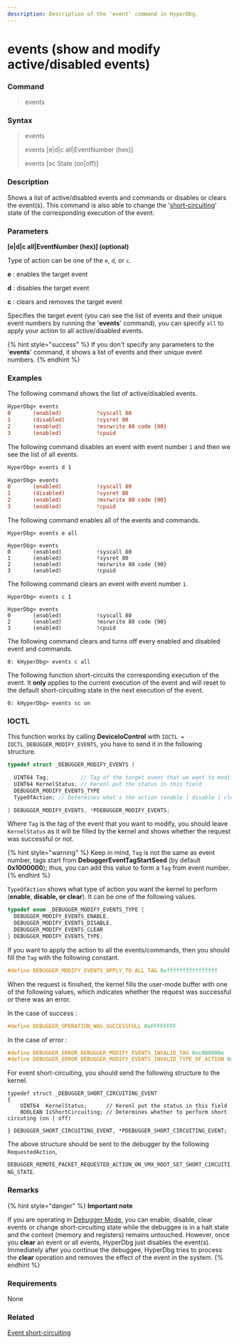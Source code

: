 ```yaml
---
description: Description of the 'event' command in HyperDbg.
---
```


# events (show and modify active/disabled events)

### Command

> events

### Syntax

> events
>
> events \[e|d|c all|EventNumber (hex)]
>
> events \[sc State (on|off)]

### Description

Shows a list of active/disabled events and commands or disables or clears the event(s). This command is also able to change the '[short-circuiting](https://docs.hyperdbg.org/tips-and-tricks/misc/event-short-circuiting)' state of the corresponding execution of the event.

### Parameters

**\[e|d|c all|EventNumber (hex)] (optional)**

Type of action can be one of the `e`, `d`, or `c`.

**e** : enables the target event

**d** : disables the target event

**c** : clears and removes the target event

Specifies the target event (you can see the list of events and their unique event numbers by running the '**events**' command), you can specify `all` to apply your action to all active/disabled events.

{% hint style="success" %}
If you don't specify any parameters to the '**events**' command, it shows a list of events and their unique event numbers.
{% endhint %}

### Examples

The following command shows the list of active/disabled events.

```diff
HyperDbg> events
0       (enabled)           !syscall 80
1       (disabled)          !sysret 80
2       (enabled)           !msrwrite 80 code {90}
3       (enabled)           !cpuid
```

The following command disables an event with event number `1` and then we see the list of all events.

```diff
HyperDbg> events d 1

HyperDbg> events
0       (enabled)           !syscall 80
1       (disabled)          !sysret 80
2       (enabled)           !msrwrite 80 code {90}
3       (enabled)           !cpuid
```

The following command enables all of the events and commands.

```
HyperDbg> events e all

HyperDbg> events
0       (enabled)           !syscall 80
1       (enabled)           !sysret 80
2       (enabled)           !msrwrite 80 code {90}
3       (enabled)           !cpuid
```

The following command clears an event with event number `1`.

```
HyperDbg> events c 1

HyperDbg> events
0       (enabled)           !syscall 80
2       (enabled)           !msrwrite 80 code {90}
3       (enabled)           !cpuid
```

The following command clears and turns off every enabled and disabled event and commands.

```
0: kHyperDbg> events c all
```

The following function short-circuits the corresponding execution of the event. It **only** applies to the current execution of the event and will reset to the default short-circuiting state in the next execution of the event.&#x20;

```
0: kHyperDbg> events sc on
```

### IOCTL

This function works by calling **DeviceIoControl** with `IOCTL = IOCTL_DEBUGGER_MODIFY_EVENTS`, you have to send it in the following structure.

```c
typedef struct _DEBUGGER_MODIFY_EVENTS {

  UINT64 Tag;          // Tag of the target event that we want to modify
  UINT64 KernelStatus; // Kerenl put the status in this field
  DEBUGGER_MODIFY_EVENTS_TYPE
  TypeOfAction; // Determines what's the action (enable | disable | clear)

} DEBUGGER_MODIFY_EVENTS, *PDEBUGGER_MODIFY_EVENTS;
```

Where `Tag` is the tag of the event that you want to modify, you should leave `KernelStatus` as it will be filled by the kernel and shows whether the request was successful or not.

{% hint style="warning" %}
Keep in mind, `Tag` is not the same as event number, tags start from **DebuggerEventTagStartSeed** (by default **0x1000000**); thus, you can add this value to form a `Tag` from event number.
{% endhint %}

`TypeOfAction` shows what type of action you want the kernel to perform (**enable**, **disable, or clear**). It can be one of the following values.

```c
typedef enum _DEBUGGER_MODIFY_EVENTS_TYPE {
  DEBUGGER_MODIFY_EVENTS_ENABLE,
  DEBUGGER_MODIFY_EVENTS_DISABLE,
  DEBUGGER_MODIFY_EVENTS_CLEAR
} DEBUGGER_MODIFY_EVENTS_TYPE;
```

If you want to apply the action to all the events/commands, then you should fill the `Tag` with the following constant.

```c
#define DEBUGGER_MODIFY_EVENTS_APPLY_TO_ALL_TAG 0xffffffffffffffff
```

When the request is finished, the kernel fills the user-mode buffer with one of the following values, which indicates whether the request was successful or there was an error.

In the case of success :

```c
#define DEBUGEER_OPERATION_WAS_SUCCESSFULL 0xFFFFFFFF
```

In the case of error :

```c
#define DEBUGGER_ERROR_DEBUGGER_MODIFY_EVENTS_INVALID_TAG 0xc000000e
#define DEBUGGER_ERROR_DEBUGGER_MODIFY_EVENTS_INVALID_TYPE_OF_ACTION 0xc000000f
```

For event short-circuiting, you should send the following structure to the kernel.&#x20;

```clike
typedef struct _DEBUGGER_SHORT_CIRCUITING_EVENT
{
    UINT64  KernelStatus;      // Kerenl put the status in this field
    BOOLEAN IsShortCircuiting; // Determines whether to perform short circuting (on | off)

} DEBUGGER_SHORT_CIRCUITING_EVENT, *PDEBUGGER_SHORT_CIRCUITING_EVENT;
```

The above structure should be sent to the debugger by the following `RequestedAction`,

`DEBUGGER_REMOTE_PACKET_REQUESTED_ACTION_ON_VMX_ROOT_SET_SHORT_CIRCUITING_STATE`.

### Remarks

{% hint style="danger" %}
**Important note**

If you are operating in [Debugger Mode](https://docs.hyperdbg.org/using-hyperdbg/prerequisites/operation-modes#debugger-mode), you can enable, disable, clear events or change short-circuiting state while the debuggee is in a halt state and the context (memory and registers) remains untouched. However, once you **clear** an event or all events, HyperDbg just disables the event(s). Immediately after you continue the debuggee, HyperDbg tries to process the **clear** operation and removes the effect of the event in the system.
{% endhint %}

### Requirements

None

### Related

[Event short-circuiting](https://docs.hyperdbg.org/tips-and-tricks/misc/event-short-circuiting)
